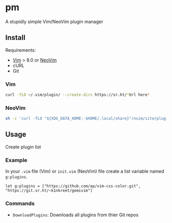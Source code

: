 # pm

A stupidly simple Vim/NeoVim plugin manager

## Install

Requirements:

- [Vim](https://www.vim.org/) > 8.0 or [NeoVim](https://neovim.io/)
- cURL
- Git

### Vim

``` sh
curl -fLO ~/.vim/plugin/ --create-dirs https://sr.ht/*Url here*
```

### NeoVim

``` sh
sh -c 'curl -fLO "${XDG_DATA_HOME:-$HOME/.local/share}"/nvim/site/plugin/ --create-dirs https://sr.ht/*Url here*'
```

## Usage

Create plugin list

### Example

In your `.vim` file (Vim) or `init.vim` (NeoVim) file create a list variable
named `g:plugins`.

``` vim
let g:plugins = ["https://github.com/ap/vim-css-color.git", "https://git.sr.ht/~k1nkreet/gemivim"]
```

### Commands

- `DownloadPlugins`: Downloads all plugins from thier Git repos
